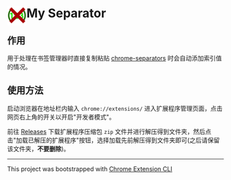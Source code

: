 # <img src="public/icons/icon_48.png" width="45" align="left"> My Separator

## 作用

用于处理在书签管理器时直接复制粘贴 [chrome-separators](https://github.com/skrysmanski/chrome-separators) 时会自动添加索引值的情况。

## 使用方法

启动浏览器在地址栏内输入 `chrome://extensions/` 进入扩展程序管理页面，点击网页右上角的开关以开启"开发者模式"。

前往 [Releases](https://github.com/LightAPIs/my-separator/releases/latest) 下载扩展程序压缩包 `zip` 文件并进行解压得到文件夹，然后点击"加载已解压的扩展程序"按钮，选择加载先前解压得到文件夹即可(之后请保留该文件夹，**不要删除**)。

---

This project was bootstrapped with [Chrome Extension CLI](https://github.com/dutiyesh/chrome-extension-cli)

